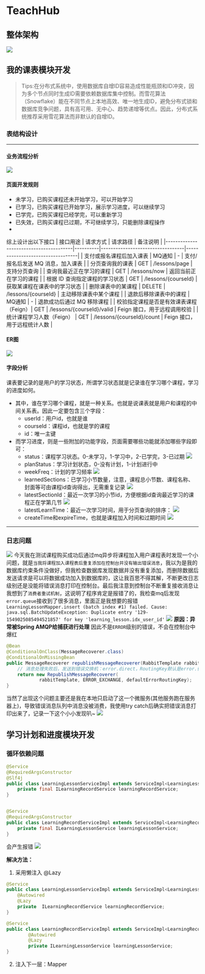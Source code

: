 # TeachHub
## 整体架构
![](https://jiangdata.oss-cn-guangzhou.aliyuncs.com/tjxt/tianji-system.jpg)
## 我的课表模块开发 
>Tips:在分布式系统中，使用数据库自增ID容易造成性能瓶颈和ID冲突，因为多个节点同时生成ID需要依赖数据库集中控制。而雪花算法（Snowflake）能在不同节点上本地高效、唯一地生成ID，避免分布式锁和数据库竞争问题，具有高可用、无中心、趋势递增等优点。因此，分布式系统推荐采用雪花算法而非默认的自增ID。
### 表结构设计
---
#### 业务流程分析
![](https://jiangdata.oss-cn-guangzhou.aliyuncs.com/tjxt/drawio.png)

#### 页面开发规则
- 未学习，已购买课程还未开始学习，可以开始学习
- 已学习，已购买课程已开始学习，展示学习进度，可以继续学习
- 已学完，已购买课程已经学完，可以重新学习
- 已失效，已购买课程已过期，不可继续学习，只能删除课程操作
- 
综上设计出以下接口
| 接口用途                               | 请求方式 | 请求路径                         | 备注说明                         |
|----------------------------------------|----------|----------------------------------|----------------------------------|
| 支付或报名课程后加入课表               | MQ通知   | -                                | 支付/报名后发送 MQ 消息，加入课表 |
| 分页查询我的课表                       | GET      | /lessons/page                    | 支持分页查询                     |
| 查询我最近正在学习的课程               | GET      | /lessons/now                     | 返回当前正在学习的课程           |
| 根据 ID 查询指定课程的学习状态         | GET      | /lessons/{courseId}              | 获取某课程在课表中的学习状态     |
| 删除课表中的某课程                     | DELETE   | /lessons/{courseId}              | 主动移除课表中某个课程           |
| 退款后移除课表中的课程                 | MQ通知   | -                                | 退款成功后通过 MQ 移除课程       |
| 校验指定课程是否是有效课表课程（Feign）| GET      | /lessons/{courseId}/valid        | Feign 接口，用于远程调用校验     |
| 统计课程学习人数（Feign）              | GET      | /lessons/{courseId}/count        | Feign 接口，用于远程统计人数     |

#### ER图
![](https://jiangdata.oss-cn-guangzhou.aliyuncs.com/tjxt/Unknown.png)
#### 字段分析
课表要记录的是用户的学习状态，所谓学习状态就是记录谁在学习哪个课程，学习的进度如何。
- 其中，谁在学习哪个课程，就是一种关系。也就是说课表就是用户和课程的中间关系表。因此一定要包含三个字段：
  - userId：用户id，也就是谁
  - courseId：课程id，也就是学的课程
  - id：唯一主键
- 而学习进度，则是一些附加的功能字段，页面需要哪些功能就添加哪些字段即可：
  - status：课程学习状态。0-未学习，1-学习中，2-已学完，3-已过期
  ![](https://jiangdata.oss-cn-guangzhou.aliyuncs.com/tjxt/tj-learning/Unknown.png)
  - planStatus：学习计划状态，0-没有计划，1-计划进行中
  - weekFreq：计划的学习频率
  ![](https://jiangdata.oss-cn-guangzhou.aliyuncs.com/tjxt/tj-learning/Unknown1.png)
  - learnedSections：已学习小节数量，注意，课程总小节数、课程名称、封面等可由课程id查询得出，无需重复记录
  ![](https://jiangdata.oss-cn-guangzhou.aliyuncs.com/tjxt/tj-learning/Unknown2.png)
  - latestSectionId：最近一次学习的小节id，方便根据id查询最近学习的课程正在学第几节
  ![](https://jiangdata.oss-cn-guangzhou.aliyuncs.com/tjxt/tj-learning/Unknown3.png)
  - latestLearnTime：最近一次学习时间，用于分页查询的排序：
  ![](https://jiangdata.oss-cn-guangzhou.aliyuncs.com/tjxt/tj-learning/Unknown4.png)
  - createTime和expireTime，也就是课程加入时间和过期时间
  ![](https://jiangdata.oss-cn-guangzhou.aliyuncs.com/tjxt/tj-learning/Unknown5.png)
---
### 日志问题
![](https://jiangdata.oss-cn-guangzhou.aliyuncs.com/tjxt/aa3934c2-0a59-4d3f-8027-91f2127dd657.png)
今天我在测试课程购买成功后通过mq异步将课程加入用户课程表时发现一个小问题，就是`当我将课程加入课程表后重复添加在控制台并没有输出错误消息`，我以为是我的数据库约束条件没做好，但我检查数据库发现数据并没有重复添加，而删除数据后发送请求是可以将数据成功加入到数据库的，这让我百思不得其解，不断更改日志级别还是没能将错误消息打印在控制台。最后我注意到控制台不断重复接收消息让我想到了`消费者重试机制`，这说明了程序肯定是报错了的，我检查mq后发现`error.queue`接收到了很多消息，里面正是我想要的报错`LearningLessonMapper.insert (batch index #1) failed. Cause: java.sql.BatchUpdateException: Duplicate entry '129-1549025085494521857' for key 'learning_lesson.idx_user_id'`
![](https://jiangdata.oss-cn-guangzhou.aliyuncs.com/tjxt/2d0762b3-9f7d-4634-b3d9-555d6c958e10.png)
**原因：异常被Spring AMQP给捕获进行处理** 因此不是`ERROR`级别的错误，不会在控制台中爆红
```java
@Bean
@ConditionalOnClass(MessageRecoverer.class)
@ConditionalOnMissingBean
public MessageRecoverer republishMessageRecoverer(RabbitTemplate rabbitTemplate){
    // 消息处理失败后，发送到错误交换机：error.direct，RoutingKey默认是error.微服务名称
    return new RepublishMessageRecoverer(
            rabbitTemplate, ERROR_EXCHANGE, defaultErrorRoutingKey);
}
```
当然了出现这个问题主要还是我在本地只启动了这一个微服务(其他服务跑在服务器上)，导致错误消息队列中消息没被消费，我使用try catch后确实把错误消息打印出来了，记录一下这个小小发现叭~
![](https://jiangdata.oss-cn-guangzhou.aliyuncs.com/tjxt/0ab6c810-0904-404b-a704-0620ea2855c3.png)
## 学习计划和进度模块开发
### 循环依赖问题 
```java
@Service
@RequiredArgsConstructor
@Slf4j
public class LearningLessonServiceImpl extends ServiceImpl<LearningLessonMapper, LearningLesson> implements ILearningLessonService {
    private final ILearningRecordService learningRecordService;
}


@Service
@RequiredArgsConstructor
public class LearningRecordServiceImpl extends ServiceImpl<LearningRecordMapper, LearningRecord> implements ILearningRecordService {
    private final ILearningLessonService learningLessonService;
}

```
会产生报错
![](https://jiangdata.oss-cn-guangzhou.aliyuncs.com/tjxt/tj-learning/304218eb-f79c-4e6c-8901-5ec72f1987c8.png)

**解决方法：**
1. 采用懒注入 @Lazy
```java
@Service
public class LearningLessonServiceImpl extends ServiceImpl<LearningLessonMapper, LearningLesson> implements ILearningLessonService {
    @Autowired
    @Lazy
    private  ILearningRecordService learningRecordService;
}

@Service
public class LearningRecordServiceImpl extends ServiceImpl<LearningRecordMapper, LearningRecord> implements ILearningRecordService {
        @Autowired
        @Lazy
        private ILearningLessonService learningLessonService;
}
```
2. 注入下一层：Mapper
